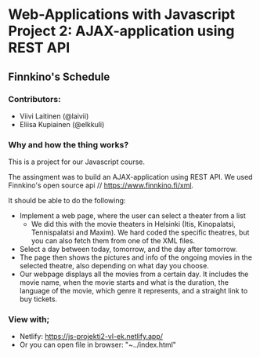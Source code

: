 # Web-Applications with Javascript Project 2: AJAX-application using REST API

## Finnkino's Schedule

### Contributors:
* Viivi Laitinen (@laivii)
* Eliisa Kupiainen (@elkkuli)

### Why and how the thing works?

This is a project for our Javascript course. 

The assingment was to build an AJAX-application using REST API. We used Finnkino's open source api // https://www.finnkino.fi/xml.

It should be able to do the following:

* Implement a web page, where the user can select a theater from a list
   * We did this with the movie theaters in Helsinki (Itis, Kinopalatsi, Tennispalatsi and Maxim). We hard coded the specific theatres, but you can also fetch them from one of the XML files.
* Select a day between today, tomorrow, and the day after tomorrow.
* The page then shows the pictures and info of the ongoing movies in the selected theatre, also depending on what day you choose.
* Our webpage displays all the movies from a certain day. It includes the movie name, when the movie starts and what is the duration, the language of the movie, which genre it represents, and a straight link to buy tickets. 

### View with;
* Netlify: https://js-projekti2-vl-ek.netlify.app/
* Or you can open file in browser: "~../index.html"
